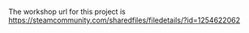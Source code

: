 The workshop url for this project is https://steamcommunity.com/sharedfiles/filedetails/?id=1254622062
